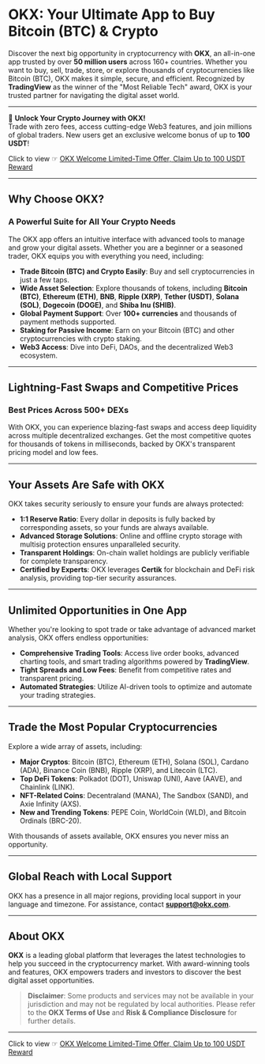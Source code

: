 # OKX: Your Ultimate App to Buy Bitcoin (BTC) & Crypto

Discover the next big opportunity in cryptocurrency with **OKX**, an all-in-one app trusted by over **50 million users** across 160+ countries. Whether you want to buy, sell, trade, store, or explore thousands of cryptocurrencies like Bitcoin (BTC), OKX makes it simple, secure, and efficient. Recognized by **TradingView** as the winner of the "Most Reliable Tech" award, OKX is your trusted partner for navigating the digital asset world.

---

🚀 **Unlock Your Crypto Journey with OKX!**  
Trade with zero fees, access cutting-edge Web3 features, and join millions of global traders. New users get an exclusive welcome bonus of up to **100 USDT**!  

Click to view ☞ [OKX Welcome Limited-Time Offer, Claim Up to 100 USDT Reward](https://bit.ly/OKXe)

---

## Why Choose OKX?

### A Powerful Suite for All Your Crypto Needs
The OKX app offers an intuitive interface with advanced tools to manage and grow your digital assets. Whether you are a beginner or a seasoned trader, OKX equips you with everything you need, including:

- **Trade Bitcoin (BTC) and Crypto Easily**: Buy and sell cryptocurrencies in just a few taps.  
- **Wide Asset Selection**: Explore thousands of tokens, including **Bitcoin (BTC)**, **Ethereum (ETH)**, **BNB**, **Ripple (XRP)**, **Tether (USDT)**, **Solana (SOL)**, **Dogecoin (DOGE)**, and **Shiba Inu (SHIB)**.  
- **Global Payment Support**: Over **100+ currencies** and thousands of payment methods supported.  
- **Staking for Passive Income**: Earn on your Bitcoin (BTC) and other cryptocurrencies with crypto staking.  
- **Web3 Access**: Dive into DeFi, DAOs, and the decentralized Web3 ecosystem.

---

## Lightning-Fast Swaps and Competitive Prices

### Best Prices Across 500+ DEXs
With OKX, you can experience blazing-fast swaps and access deep liquidity across multiple decentralized exchanges. Get the most competitive quotes for thousands of tokens in milliseconds, backed by OKX's transparent pricing model and low fees.

---

## Your Assets Are Safe with OKX

OKX takes security seriously to ensure your funds are always protected:

- **1:1 Reserve Ratio**: Every dollar in deposits is fully backed by corresponding assets, so your funds are always available.  
- **Advanced Storage Solutions**: Online and offline crypto storage with multisig protection ensures unparalleled security.  
- **Transparent Holdings**: On-chain wallet holdings are publicly verifiable for complete transparency.  
- **Certified by Experts**: OKX leverages **Certik** for blockchain and DeFi risk analysis, providing top-tier security assurances.

---

## Unlimited Opportunities in One App

Whether you're looking to spot trade or take advantage of advanced market analysis, OKX offers endless opportunities:

- **Comprehensive Trading Tools**: Access live order books, advanced charting tools, and smart trading algorithms powered by **TradingView**.  
- **Tight Spreads and Low Fees**: Benefit from competitive rates and transparent pricing.  
- **Automated Strategies**: Utilize AI-driven tools to optimize and automate your trading strategies.

---

## Trade the Most Popular Cryptocurrencies

Explore a wide array of assets, including:

- **Major Cryptos**: Bitcoin (BTC), Ethereum (ETH), Solana (SOL), Cardano (ADA), Binance Coin (BNB), Ripple (XRP), and Litecoin (LTC).  
- **Top DeFi Tokens**: Polkadot (DOT), Uniswap (UNI), Aave (AAVE), and Chainlink (LINK).  
- **NFT-Related Coins**: Decentraland (MANA), The Sandbox (SAND), and Axie Infinity (AXS).  
- **New and Trending Tokens**: PEPE Coin, WorldCoin (WLD), and Bitcoin Ordinals (BRC-20).

With thousands of assets available, OKX ensures you never miss an opportunity.

---

## Global Reach with Local Support

OKX has a presence in all major regions, providing local support in your language and timezone. For assistance, contact **support@okx.com**.

---

## About OKX

**OKX** is a leading global platform that leverages the latest technologies to help you succeed in the cryptocurrency market. With award-winning tools and features, OKX empowers traders and investors to discover the best digital asset opportunities.

> **Disclaimer**: Some products and services may not be available in your jurisdiction and may not be regulated by local authorities. Please refer to the **OKX Terms of Use** and **Risk & Compliance Disclosure** for further details.

---

Click to view ☞ [OKX Welcome Limited-Time Offer, Claim Up to 100 USDT Reward](https://bit.ly/OKXe)
